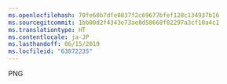 ```yaml
---
ms.openlocfilehash: 70fe60b7dfe0837f2c69677bfef128c134937b16
ms.sourcegitcommit: 1bb00d2f4343e73ae8d58668f02297a3cf10a4c1
ms.translationtype: HT
ms.contentlocale: ja-JP
ms.lasthandoff: 06/15/2019
ms.locfileid: "63872235"
---
```

PNG